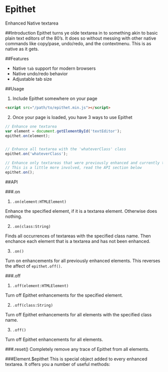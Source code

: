 Epithet
=======

Enhanced Native textarea


##Introduction
Epithet turns ye olde textarea in to something akin to basic plain text editors of the 80’s. It does so without messing with other native commands like copy/pase, undo/redo, and the contextmenu. This is as native as it gets.

##Features

* Native `tab` support for modern browsers
* Native undo/redo behavior
* Adjustable tab size


##Usage

1. Include Epithet somewhere on your page

  ```html
  <script src="/path/to/epithet.min.js"></script>
  ```

2. Once your page is loaded, you have 3 ways to use Epithet

  ```js
  // Enhance one textarea
  var element = document.getElementById('textEditor');
  epithet.on(element);
  
  
  // Enhance all textarea with the 'whateverClass' class
  epithet.on('whateverClass');
  
  // Enhance only textareas that were previously enhanced and currently turned off
  // This is a little more involved, read the API section below
  epithet.on();
  ```

##API

###.on

1. `.on(element:HTMLElement)`

  Enhance the specified element, if it is a textarea element. Otherwise does nothing.

2. `.on(class:String)`

  Finds all occurrences of textareas with the specified class name. Then enchance each element that is a textarea and has not been enhanced.

3. `.on()`

  Turn on enhancements for all previously enhanced elements. This reverses the affect of `epithet.off()`.


###.off

1. `.off(element:HTMLElement)`

  Turn off Epithet enhancements for the specified element.

2. `.off(class:String)`

  Turn off Epithet enhancements for all elements with the specified class name.

3. `.off()`

  Turn off Epithet enhancements for all elements. 


###.reset()
Completely remove any trace of Epithet from all elements.

###Element.$epithet
This is special object added to every enhanced textarea. It offers you a number of useful methods:
